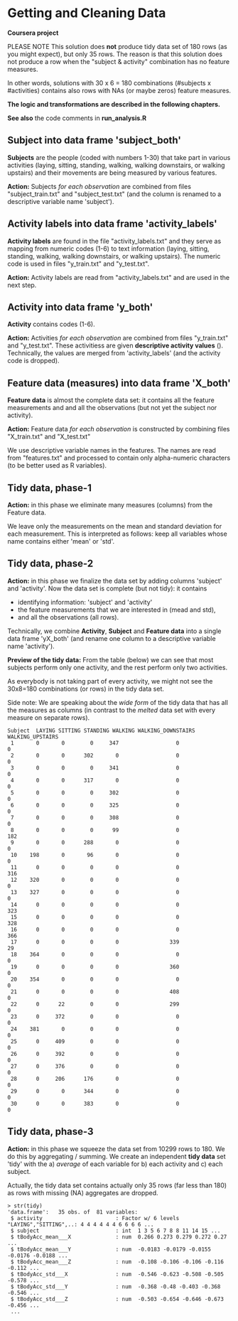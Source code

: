 # Getting and Cleaning Data

**Coursera project**

PLEASE NOTE
This solution does **not** produce tidy data set of 180 rows (as you might expect),
but only 35 rows. The reason is that this solution does not produce
a row when the "subject & activity" combination has no feature measures.

In other words, solutions with 30 x 6 = 180 combinations (#subjects x #activities) 
contains also rows with NAs (or maybe zeros) feature measures.




**The logic and transformations are described in the following chapters.** 

**See also** the code comments in **run_analysis.R**

## **Subject** into data frame 'subject_both'

**Subjects** are the people (coded with numbers 1-30) that take part in various activities (laying, sitting, standing, walking, walking downstairs, or walking upstairs) and their movements are being measured by various features.

**Action:** Subjects *for each observation* are combined from files "subject_train.txt" and "subject_test.txt" (and the column is renamed to a descriptive variable name 'subject').


## **Activity labels** into data frame 'activity_labels'

**Activity labels** are found in the file "activity_labels.txt" and they serve as mapping from numeric codes (1-6) to text information (laying, sitting, standing, walking, walking downstairs, or walking upstairs). The numeric code is used in files "y_train.txt" and "y_test.txt".

**Action:** Activity labels are read from "activity_labels.txt" and are used in the next step.


## **Activity** into data frame 'y_both'

**Activity** contains codes (1-6).

**Action:** Activities *for each observation* are combined from  files "y_train.txt" and "y_test.txt". These activitiess are given **descriptive activity values** (). Technically, the values are merged from 'activity_labels' (and the activity code is dropped).


## **Feature data** (measures) into data frame 'X_both'

**Feature data** is almost the complete data set: it contains all the feature measurements and and all the observations (but not yet the subject nor activity).

**Action:** Feature data *for each observation*  is constructed by combining files "X_train.txt" and "X_test.txt"

We use descriptive variable names in the features. The names are read from "features.txt" and processed to contain only alpha-numeric characters (to be better used as R variables).


## **Tidy data**, phase-1

**Action:** in this phase we eliminate many measures (columns) from the Feature data. 

We leave only the measurements on the mean and standard deviation for each measurement. 
This is interpreted as follows: keep all variables whose name contains either 'mean' or 'std'. 


## **Tidy data**, phase-2

**Action:** in this phase we finalize the data set by adding columns 'subject' and 'activity'. Now the data set is complete (but not tidy): it contains 

 - identifying information: 'subject' and 'activity'
 - the feature measurements that we are interested in (mead and std),
 - and all the observations (all rows).

Technically, we combine **Activity**, **Subject** and **Feature data** into a single data frame 'yX_both' (and rename one column to a descriptive variable name 'activity').

**Preview of the tidy data:** From the table (below) we can see that most subjects perform only
one activity, and the rest perform only two activities.

As everybody is not taking part of every activity, we might not see 
the 30x8=180 combinations (or rows) in the tidy data set.

Side note: We are speaking about the *wide form* of the tidy data that has 
all the measures as columns (in contrast to the *melted* data set
with every measure on separate rows).


    Subject  LAYING SITTING STANDING WALKING WALKING_DOWNSTAIRS WALKING_UPSTAIRS
     1       0       0        0     347                  0                0
     2       0       0      302       0                  0                0
     3       0       0        0     341                  0                0
     4       0       0      317       0                  0                0
     5       0       0        0     302                  0                0
     6       0       0        0     325                  0                0
     7       0       0        0     308                  0                0
     8       0       0        0      99                  0              182
     9       0       0      288       0                  0                0
     10    198       0       96       0                  0                0
     11      0       0        0       0                  0              316
     12    320       0        0       0                  0                0
     13    327       0        0       0                  0                0
     14      0       0        0       0                  0              323
     15      0       0        0       0                  0              328
     16      0       0        0       0                  0              366
     17      0       0        0       0                339               29
     18    364       0        0       0                  0                0
     19      0       0        0       0                360                0
     20    354       0        0       0                  0                0
     21      0       0        0       0                408                0
     22      0      22        0       0                299                0
     23      0     372        0       0                  0                0
     24    381       0        0       0                  0                0
     25      0     409        0       0                  0                0
     26      0     392        0       0                  0                0
     27      0     376        0       0                  0                0
     28      0     206      176       0                  0                0
     29      0       0      344       0                  0                0
     30      0       0      383       0                  0                0



## **Tidy data**, phase-3

**Action:** in this phase we squeeze the data set from 10299 rows to 180. We do this by aggregating / summing. We create an independent **tidy data** set 'tidy' with the a) *average* of each variable for b) each activity and c) each subject.

Actually, the tidy data set contains actually only 35 rows (far less than 180) as rows with missing (NA) aggregates are dropped. 


    > str(tidy)
    'data.frame':   35 obs. of  81 variables:
     $ activity                       : Factor w/ 6 levels "LAYING","SITTING",..: 4 4 4 4 4 4 6 6 6 6 ...
     $ subject                        : int  1 3 5 6 7 8 8 11 14 15 ...
     $ tBodyAcc_mean___X              : num  0.266 0.273 0.279 0.272 0.27 ...
     $ tBodyAcc_mean___Y              : num  -0.0183 -0.0179 -0.0155 -0.0176 -0.0188 ...
     $ tBodyAcc_mean___Z              : num  -0.108 -0.106 -0.106 -0.116 -0.112 ...
     $ tBodyAcc_std___X               : num  -0.546 -0.623 -0.508 -0.505 -0.578 ...
     $ tBodyAcc_std___Y               : num  -0.368 -0.48 -0.403 -0.368 -0.546 ...
     $ tBodyAcc_std___Z               : num  -0.503 -0.654 -0.646 -0.673 -0.456 ...
     ...
 
 
